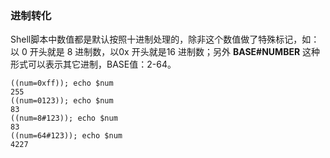 ### 进制转化

Shell脚本中数值都是默认按照十进制处理的，除非这个数值做了特殊标记，如：以 0 开头就是 8 进制数，以0x 开头就是16 进制数；另外 **BASE#NUMBER** 这种形式可以表示其它进制，BASE值：2-64。

```shell
((num=0xff)); echo $num
255
((num=0123)); echo $num
83
((num=8#123)); echo $num
83
((num=64#123)); echo $num
4227
```



